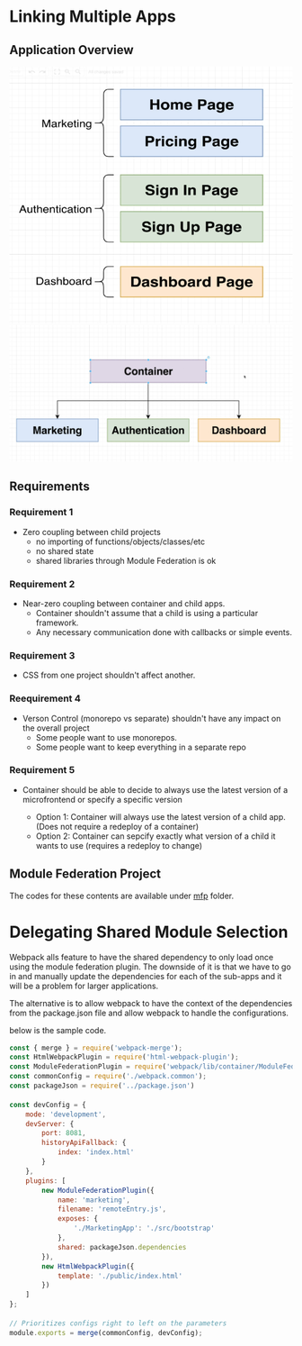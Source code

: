 # Linking Multiple Apps

## Application Overview

![appOverview](./assets/section3/applicationOverview.png)
![appOverview](./assets/section3/applicationOverview2.png)

## Requirements

### Requirement 1

- Zero coupling between child projects
    - no importing of functions/objects/classes/etc
    - no shared state
    - shared libraries through Module Federation is ok

### Requirement 2

- Near-zero coupling between container and child apps.
    - Container shouldn't assume that a child is using a particular framework.
    - Any necessary communication done with callbacks or simple events.

### Requirement 3

- CSS from one project shouldn't affect another.

### Reequirement 4

- Verson Control (monorepo vs separate) shouldn't have any impact on the overall project
    - Some people want to use monorepos.
    - Some people want to keep everything in a separate repo

### Requirement 5

- Container should be able to decide to always use the latest version of a microfrontend or specify a specific version

    - Option 1: Container will always use the latest version of a child app. (Does not require a redeploy of a container)
    - Option 2: Container can sepcify exactly what version of a child it wants to use (requires a redeploy to change)

## Module Federation Project

The codes for these contents are available under [mfp](../mfp/) folder.


# Delegating Shared Module Selection

Webpack alls feature to have the shared dependency to only load once using the module federation plugin. The downside of it is that we have to go in and manually update the dependencies for each of the sub-apps and it will be a problem for larger applications.

The alternative is to allow webpack to have the context of the dependencies from the package.json file and allow webpack to handle the configurations.

below is the sample code.

```Javascript
const { merge } = require('webpack-merge');
const HtmlWebpackPlugin = require('html-webpack-plugin');
const ModuleFederationPlugin = require('webpack/lib/container/ModuleFederationPlugin');
const commonConfig = require('./webpack.common');
const packageJson = require('../package.json')

const devConfig = {
    mode: 'development',
    devServer: {
        port: 8081,
        historyApiFallback: {
            index: 'index.html'
        }
    },
    plugins: [
        new ModuleFederationPlugin({
            name: 'marketing',
            filename: 'remoteEntry.js',
            exposes: {
                './MarketingApp': './src/bootstrap'
            },
            shared: packageJson.dependencies
        }),
        new HtmlWebpackPlugin({
            template: './public/index.html'
        })
    ]
};

// Prioritizes configs right to left on the parameters
module.exports = merge(commonConfig, devConfig);
```